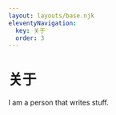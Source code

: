 ```yaml
---
layout: layouts/base.njk
eleventyNavigation:
  key: 关于
  order: 3
---
```

# 关于

I am a person that writes stuff.
